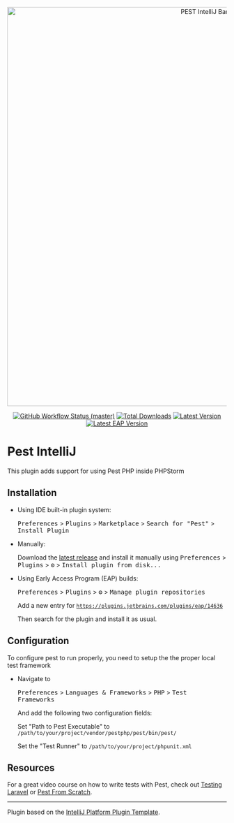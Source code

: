<p align="center">
    <img src="/art/banner.png" width="914" title="PEST IntelliJ Banner">
    <p align="center">
        <a href="https://github.com/pestphp/pest/actions"><img alt="GitHub Workflow Status (master)" src="https://github.com/pestphp/pest-intellij/workflows/Build/badge.svg"></a>
        <a href="https://plugins.jetbrains.com/plugin/14636-pest"><img alt="Total Downloads" src="https://img.shields.io/jetbrains/plugin/d/14636"></a>
        <a href="https://plugins.jetbrains.com/plugin/14636-pest"><img alt="Latest Version" src="https://img.shields.io/jetbrains/plugin/v/14636"></a>
	<a href="https://plugins.jetbrains.com/plugin/14636-pest"><img alt="Latest EAP Version" src="https://img.shields.io/badge/dynamic/xml?label=EAP version&query=%2Fplugin-repository%2Fcategory%2Fidea-plugin%5B1%5D%2Fversion&url=https%3A%2F%2Fplugins.jetbrains.com%2Fplugins%2Flist%3Fchannel%3Deap%26pluginId%3D14636"></a>
    </p>
</p>

# Pest IntelliJ

<!-- Plugin description -->
This plugin adds support for using Pest PHP inside PHPStorm

## Installation

- Using IDE built-in plugin system:

  <kbd>Preferences</kbd> > <kbd>Plugins</kbd> > <kbd>Marketplace</kbd> > <kbd>Search for "Pest"</kbd> >
  <kbd>Install Plugin</kbd>

- Manually:

  Download the [latest release](https://github.com/pestphp/pest-intellij/releases/latest) and install it manually using
  <kbd>Preferences</kbd> > <kbd>Plugins</kbd> > <kbd>⚙️</kbd> > <kbd>Install plugin from disk...</kbd>

- Using Early Access Program (EAP) builds:

  <kbd>Preferences</kbd> > <kbd>Plugins</kbd> > <kbd>⚙️</kbd> > <kbd>Manage plugin repositories</kbd>

  Add a new entry for [`https://plugins.jetbrains.com/plugins/eap/14636`](https://plugins.jetbrains.com/plugins/eap/14636)

  Then search for the plugin and install it as usual.

## Configuration

To configure pest to run properly, you need to setup the the proper local test framework

- Navigate to

  <kbd>Preferences</kbd> > <kbd>Languages & Frameworks</kbd> > <kbd>PHP</kbd> > <kbd>Test Frameworks</kbd>

  And add the following two configuration fields:

  Set "Path to Pest Executable" to
	<code>/path/to/your/project/vendor/pestphp/pest/bin/pest/</code>

  Set the "Test Runner" to
	<code>/path/to/your/project/phpunit.xml</code>


## Resources
For a great video course on how to write tests with Pest, check out [Testing Laravel](https://testing-laravel.com/) or [Pest From Scratch](https://laracasts.com/series/pest-from-scratch).

<!-- Plugin description end -->

---
Plugin based on the [IntelliJ Platform Plugin Template](https://github.com/JetBrains/intellij-platform-plugin-template).
